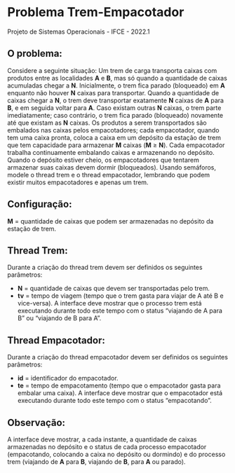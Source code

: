 # Problema Trem-Empacotador

Projeto de Sistemas Operacionais - IFCE - 2022.1

## O problema:  
Considere a seguinte situação: Um trem de carga transporta caixas com produtos entre as
localidades **A** e **B**, mas só quando a quantidade de caixas acumuladas chegar a **N**. Inicialmente, o
trem fica parado (bloqueado) em **A** enquanto não houver **N** caixas para transportar. Quando a
quantidade de caixas chegar a **N**, o trem deve transportar exatamente **N** caixas de **A** para **B**, e em
seguida voltar para **A**. Caso existam outras **N** caixas, o trem parte imediatamente; caso contrário,
o trem fica parado (bloqueado) novamente até que existam as **N** caixas. Os produtos a serem
transportados são embalados nas caixas pelos empacotadores; cada empacotador, quando tem
uma caixa pronta, coloca a caixa em um depósito da estação de trem que tem capacidade para
armazenar **M** caixas (**M** ≥ **N**). Cada empacotador trabalha continuamente embalando caixas e
armazenando no depósito. Quando o depósito estiver cheio, os empacotadores que tentarem
armazenar suas caixas devem dormir (bloqueados). Usando semáforos, modele o thread trem e o
thread empacotador, lembrando que podem existir muitos empacotadores e apenas um trem.  
## Configuração:  
**M** = quantidade de caixas que podem ser armazenadas no depósito da estação de trem.  
## Thread Trem:  
Durante a criação do thread trem devem ser definidos os seguintes parâmetros:  
- **N** = quantidade de caixas que devem ser transportadas pelo trem.  
- **tv** = tempo de viagem (tempo que o trem gasta para viajar de A até B e vice-versa). A
interface deve mostrar que o processo trem está executando durante todo este tempo com o
status “viajando de A para B” ou “viajando de B para A”.  
## Thread Empacotador:  
Durante a criação do thread empacotador devem ser definidos os seguintes parâmetros:  
- **id** = identificador do empacotador.
- **te** = tempo de empacotamento (tempo que o empacotador gasta para embalar uma caixa). A
interface deve mostrar que o empacotador está executando durante todo este tempo com o
status “empacotando”.  
## Observação:
A interface deve mostrar, a cada instante, a quantidade de caixas armazenadas no depósito e o
status de cada processo empacotador (empacotando, colocando a caixa no depósito ou dormindo)
e do processo trem (viajando de **A** para **B**, viajando de **B**, para **A** ou parado).
